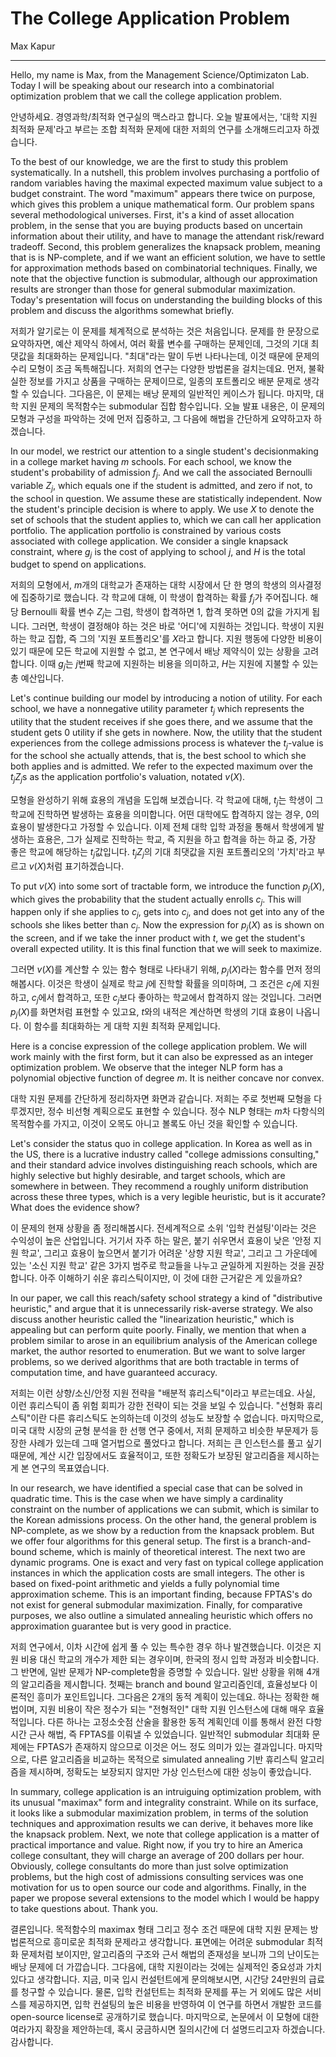 # The College Application Problem

Max Kapur

-------

Hello, my name is Max, from the Management Science/Optimizaton Lab. Today I will be speaking about our research into a combinatorial optimization problem that we call the college application problem.

안녕하세요. 경영과학/최적화 연구실의 맥스라고 합니다. 오늘 발표에서는, '대학 지원 최적화 문제'라고 부르는 조합 최적화 문제에 대한 저희의 연구를 소개해드리고자 하겠습니다. 

To the best of our knowledge, we are the first to study this problem systematically. In a nutshell, this problem involves purchasing a portfolio of random variables having the maximal expected maximum value subject to a budget constraint. The word "maximum" appears there twice on purpose, which gives this problem a unique mathematical form. Our problem spans several methodological universes. First, it's a kind of asset allocation problem, in the sense that you are buying products based on uncertain information about their utility, and have to manage the attendant risk/reward tradeoff. Second, this problem generalizes the knapsack problem, meaning that is is NP-complete, and if we want an efficient solution, we have to settle for approximation methods based on combinatorial techniques. Finally, we note that the objective function is submodular, although our approximation results are stronger than those for general submodular maximization. Today's presentation will focus on understanding the building blocks of this problem and discuss the algorithms somewhat briefly.

저희가 알기로는 이 문제를 체계적으로 분석하는 것은 처음입니다. 문제를 한 문장으로 요약하자면, 예산 제약식 하에서, 여러 확률 변수를 구매하는 문제인데, 그것의 기대 최댓값을 최대화하는 문제입니다. "최대"라는 말이 두번 나타나는데, 이것 때문에 문제의 수리 모형이 조금 독특해집니다. 저희의 연구는 다양한 방법론을 걸치는데요. 먼저, 불확실한 정보를 가지고 상품을 구매하는 문제이므로, 일종의 포트폴리오 배분 문제로 생각할 수 있습니다. 그다음은, 이 문제는 배낭 문제의 일반적인 케이스가 됩니다. 마지막, 대학 지원 문제의 목적함수는 submodular 집합 함수입니다. 오늘 발표 내용은, 이 문제의 모형과 구성을 파악하는 것에 먼저 집중하고, 그 다음에 해법을 간단하게 요약하고자 하겠습니다. 

In our model, we restrict our attention to a single student's decisionmaking in a college market having $m$ schools. For each school, we know the student's probability of admission $f_j$. And we call the associated Bernoulli variable $Z_j$, which equals one if the student is admitted, and zero if not, to the school in question. We assume these are statistically independent. Now the student's principle decision is where to apply. We use $X$ to denote the set of schools that the student applies to, which we can call her application portfolio. The application portfolio is constrained by various costs associated with college application. We consider a single knapsack constraint, where $g_j$ is the cost of applying to school $j$, and $H$ is the total budget to spend on applications.

저희의 모형에서, $m$개의 대학교가 존재하는 대학 시장에서 단 한 명의 학생의 의사결정에 집중하기로 했습니다. 각 학교에 대해, 이 학생이 합격하는 확률 $f_j$가 주어집니다. 해당 Bernoulli 확률 변수 $Z_j$는 그럼, 학생이 합격하면 1, 합격 못하면 0의 값을 가지게 됩니다. 그러면, 학생이 결정해야 하는 것은 바로 '어디'에 지원하는 것입니다. 학생이 지원하는 학교 집합, 즉 그의 '지원 포트폴리오'를 $X$라고 합니다. 지원 행동에 다양한 비용이 있기 때문에 모든 학교에 지원할 수 없고, 본 연구에서 배낭 제약식이 있는 상황을 고려합니다. 이때 $g_j$는 $j$번째 학교에 지원하는 비용을 의미하고, $H$는 지원에 지불할 수 있는 총 예산입니다.

Let's continue building our model by introducing a notion of utility. For each school, we have a nonnegative utility parameter $t_j$ which represents the utility that the student receives if she goes there, and we assume that the student gets $0$ utility if she gets in nowhere. Now, the utility that the student experiences from the college admissions process is whatever the $t_j$-value is for the school she actually attends, that is, the best school to which she both applies and is admitted. We refer to the expected maximum over the $t_j Z_j$s as the application portfolio's valuation, notated $v(X)$.

모형을 완성하기 위해 효용의 개념을 도입해 보겠습니다. 각 학교에 대해, $t_j$는 학생이 그 학교에 진학하면 발생하는 효용을 의미합니다. 어떤 대학에도 합격하지 않는 경우, $0$의 효용이 발생한다고 가정할 수 있습니다. 이제 전체 대학 입학 과정을 통해서 학생에게 발생하는 효용은, 그가 실제로 진학하는 학교, 즉 지원을 하고 합격을 하는 하교 중, 가장 좋은 학교에 해당하는 $t_j$값입니다. $t_j Z_j$의 기대 최댓값을 지원 포트폴리오의 '가치'라고 부르고 $v(X)$처럼 표기하겠습니다.

To put $v(X)$ into some sort of tractable form, we introduce the function $p_j(X)$, which gives the probability that the student actually enrolls $c_j$. This will happen only if she applies to $c_j$, gets into $c_j$, and does not get into any of the schools she likes better than $c_j$. Now the expression for $p_j(X)$ as is shown on the screen, and if we take the inner product with $t$, we get the student's overall expected utility. It is this final function that we will seek to maximize.

그러면 $v(X)$를 계산할 수 있는 함수 형태로 나타내기 위해, $p_j(X)$라는 함수를 먼저 정의해봅시다. 이것은 학생이 실제로 학교 $j$에 진학할 확률을 의미하며, 그 조건은 $c_j$에 지원하고, $c_j$에서 합격하고, 또한 $c_j$보다 좋아하는 학교에서 합격하지 않는 것입니다. 그러면 $p_j(X)$를 화면처럼 표현할 수 있고요, $t$와의 내적은 계산하면 학생의 기대 효용이 나옵니다. 이 함수를 최대화하는 게 대학 지원 최적화 문제입니다.

Here is a concise expression of the college application problem. We will work mainly with the first form, but it can also be expressed as an integer optimization problem. We observe that the integer NLP form has a polynomial objective function of degree $m$. It is neither concave nor convex.

대학 지원 문제를 간단하게 정리하자면 화면과 같습니다. 저희는 주로 첫번째 모형을 다루겠지만, 정수 비선형 계획으로도 표현할 수 있습니다. 정수 NLP 형태는 $m$차 다항식의 목적함수를 가지고, 이것이 오목도 아니고 볼록도 아닌 것을 확인할 수 있습니다.

Let's consider the status quo in college application. In Korea as well as in the US, there is a lucrative industry called "college admissions consulting," and their standard advice involves distinguishing reach schools, which are highly selective but highly desirable, and target schools, which are somewhere in between. They recommend a roughly uniform distribution across these three types, which is a very legible heuristic, but is it accurate? What does the evidence show?

이 문제의 현재 상황을 좀 정리해봅시다. 전세계적으로 소위 '입학 컨설팅'이라는 것은 수익성이 높은 산업입니다. 거기서 자주 하는 말은, 붙기 쉬우면서 효용이 낮은 '안정 지원 학교', 그리고 효용이 높으면서 붙기가 어려운 '상향 지원 학교', 그리고 그 가운데에 있는 '소신 지원 학교' 같은 3가지 범주로 학교들을 나누고 균일하게 지원하는 것을 권장합니다. 아주 이해하기 쉬운 휴리스틱이지만, 이 것에 대한 근거같은 게 있을까요?

In our paper, we call this reach/safety school strategy a kind of "distributive heuristic," and argue that it is unnecessarily risk-averse strategy. We also discuss another heuristic called the "linearization heuristic," which is appealing but can perform quite poorly. Finally, we mention that when a problem similar to arose in an equilibrium analysis of the American college market, the author resorted to enumeration. But we want to solve larger problems, so we derived algorithms that are both tractable in terms of computation time, and have guaranteed accuracy.

저희는 이런 상향/소신/안정 지원 전략을 "배분적 휴리스틱"이라고 부르는데요. 사실, 이런 휴리스틱이 좀 위험 회피가 강한 전략이 되는 것을 보일 수 있습니다. "선형화 휴리스틱"이란 다른 휴리스틱도 논의하는데 이것의 성능도 보장할 수 없습니다. 마지막으로, 미국 대학 시장의 균형 분석을 한 선행 연구 중에서, 저희 문제하고 비슷한 부문제가 등장한 사례가 있는데 그때 열거법으로 풀었다고 합니다. 저희는 큰 인스턴스를 풀고 싶기 때문에, 계산 시간 입장에서도 효율적이고, 또한 정확도가 보장된 알고리즘을 제시하는 게 본 연구의 목표였습니다.

In our research, we have identified a special case that can be solved in quadratic time. This is the case when we have simply a cardinality constraint on the number of applications we can submit, which is similar to the Korean admissions process. On the other hand, the general problem is NP-complete, as we show by a reduction from the knapsack problem. But we offer four algorithms for this general setup. The first is a branch-and-bound scheme, which is mainly of theoretical interest. The next two are dynamic programs. One is exact and very fast on typical college application instances in which the application costs are small integers. The other is based on fixed-point arithmetic and yields a fully polynomial time approximation scheme. This is an important finding, because FPTAS's do not exist for general submodular maximization. Finally, for comparative purposes, we also outline a simulated annealing heuristic which offers no approximation guarantee but is very good in practice.

저희 연구에서, 이차 시간에 쉽게 풀 수 있는 특수한 경우 하나 발견했습니다. 이것은 지원 비용 대신 학교의 개수가 제한 되는 경우이며, 한국의 정시 입학 과정과 비슷합니다. 그 반면에, 일반 문제가 NP-complete함을 증명할 수 있습니다. 일반 상황을 위해 4개의 알고리즘을 제시합니다. 첫째는 branch and bound 알고리즘인데, 효율성보다 이론적인 흥미가 포인트입니다. 그다음은 2개의 동적 계획이 있는데요. 하나는 정확한 해법이며, 지원 비용이 작은 정수가 되는 "전형적인" 대학 지원 인스턴스에 대해 매우 효율적입니다. 다른 하나는 고정소숫점 산술을 활용한 동적 계획인데 이를 통해서 완전 다항 시간 근사 해법, 즉 FPTAS를 이뤄낼 수 있었습니다. 일반적인 submodular 최대화 문제에는 FPTAS가 존재하지 않으므로 이것은 어느 정도 의미가 있는 결과입니다. 마지막으로, 다른 알고리즘을 비교하는 목적으로 simulated annealing 기반 휴리스틱 알고리즘을 제시하며, 정확도는 보장되지 않지만 가상 인스턴스에 대한 성능이 좋았습니다. 

In summary, college application is an intruiguing optimization problem, with its unusual "maximax" form and integrality constraint. While on its surface, it looks like a submodular maximization problem, in terms of the solution techniques and approximation results we can derive, it behaves more like the knapsack problem.  Next, we note that college application is a matter of practical importance and value. Right now, if you try to hire an America college consultant, they will charge an average of 200 dollars per hour. Obviously, college consultants do more than just solve optimization problems, but the high cost of admissions consulting services was one motivation for us to open source our code and algorithms. Finally, in the paper we propose several extensions to the model which I would be happy to take questions about. Thank you.

결론입니다. 목적함수의 maximax 형태 그리고 정수 조건 때문에 대학 지원 문제는 방법론적으로 흥미로운 최적화 문제라고 생각합니다. 표면에는 어려운 submodular 최적화 문제처럼 보이지만, 알고리즘의 구조와 근서 해법의 존재성을 보니까 그의 난이도는 배낭 문제에 더 가깝습니다. 그다음에, 대학 지원이라는 것에는 실제적인 중요성과 가치 있다고 생각합니다. 지금, 미국 입시 컨설턴트에게 문의해보시면, 시간당 24만원의 급료를 청구할 수 있습니다. 물론, 입학 컨설턴트는 최적화 문제를 푸는 거 외에도 많은 서비스를 제공하지면, 입학 컨설팅의 높은 비용을 반영하여 이 연구를 하면서 개발한 코드를 open-source license로 공개하기로 했습니다. 마지막으로, 논문에서 이 모형에 대한 여라가지 확장을 제안하는데, 혹시 궁금하시면 질의시간에 더 설명드리고자 하겠습니다. 감사합니다. 


<!-- 
    English times:
    
    
    Korean times:
    15:09 for 2 runs
    7:30
    7:46
-->
